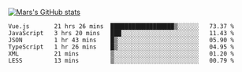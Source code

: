[![Mars's GitHub stats](https://github-readme-stats.vercel.app/api?username=unbrain)](https://github.com/unbrain/github-readme-stats)

<!--START_SECTION:waka-->

```text
Vue.js       21 hrs 26 mins  ██████████████████▒░░░░░░   73.37 %
JavaScript   3 hrs 20 mins   ███░░░░░░░░░░░░░░░░░░░░░░   11.43 %
JSON         1 hr 43 mins    █▒░░░░░░░░░░░░░░░░░░░░░░░   05.90 %
TypeScript   1 hr 26 mins    █▒░░░░░░░░░░░░░░░░░░░░░░░   04.95 %
XML          21 mins         ▒░░░░░░░░░░░░░░░░░░░░░░░░   01.20 %
LESS         13 mins         ▒░░░░░░░░░░░░░░░░░░░░░░░░   00.79 %
```

<!--END_SECTION:waka-->
